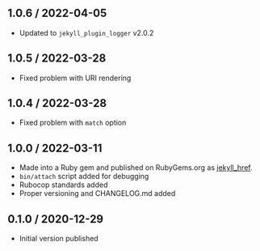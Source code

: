 ## 1.0.6 / 2022-04-05
  * Updated to `jekyll_plugin_logger` v2.0.2

## 1.0.5 / 2022-03-28
  * Fixed problem with URI rendering

## 1.0.4 / 2022-03-28
  * Fixed problem with `match` option

## 1.0.0 / 2022-03-11
  * Made into a Ruby gem and published on RubyGems.org as [jekyll_href](https://rubygems.org/gems/jekyll_href).
  * `bin/attach` script added for debugging
  * Rubocop standards added
  * Proper versioning and CHANGELOG.md added

## 0.1.0 / 2020-12-29
  * Initial version published

